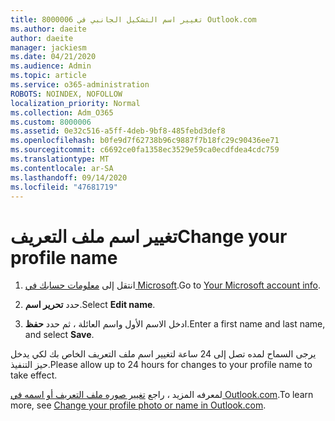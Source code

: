 ```yaml
---
title: 8000006 تغيير اسم التشكيل الجانبي في Outlook.com
ms.author: daeite
author: daeite
manager: jackiesm
ms.date: 04/21/2020
ms.audience: Admin
ms.topic: article
ms.service: o365-administration
ROBOTS: NOINDEX, NOFOLLOW
localization_priority: Normal
ms.collection: Adm_O365
ms.custom: 8000006
ms.assetid: 0e32c516-a5ff-4deb-9bf8-485febd3def8
ms.openlocfilehash: b0fe9d7f62738b96c9887f7b18fc29c90436ee71
ms.sourcegitcommit: c6692ce0fa1358ec3529e59ca0ecdfdea4cdc759
ms.translationtype: MT
ms.contentlocale: ar-SA
ms.lasthandoff: 09/14/2020
ms.locfileid: "47681719"
---
```

# <a name="change-your-profile-name"></a><span data-ttu-id="4df0d-102">تغيير اسم ملف التعريف</span><span class="sxs-lookup"><span data-stu-id="4df0d-102">Change your profile name</span></span>

1. <span data-ttu-id="4df0d-103">انتقل إلى [معلومات حسابك في Microsoft](https://go.microsoft.com/fwlink/p/?linkid=860841).</span><span class="sxs-lookup"><span data-stu-id="4df0d-103">Go to [Your Microsoft account info](https://go.microsoft.com/fwlink/p/?linkid=860841).</span></span>
    
2. <span data-ttu-id="4df0d-104">حدد **تحرير اسم**.</span><span class="sxs-lookup"><span data-stu-id="4df0d-104">Select **Edit name**.</span></span> 
    
3. <span data-ttu-id="4df0d-105">ادخل الاسم الأول واسم العائلة ، ثم حدد **حفظ**.</span><span class="sxs-lookup"><span data-stu-id="4df0d-105">Enter a first name and last name, and select **Save**.</span></span> 
    
<span data-ttu-id="4df0d-106">يرجى السماح لمده تصل إلى 24 ساعة لتغيير اسم ملف التعريف الخاص بك لكي يدخل حيز التنفيذ.</span><span class="sxs-lookup"><span data-stu-id="4df0d-106">Please allow up to 24 hours for changes to your profile name to take effect.</span></span>
  
<span data-ttu-id="4df0d-107">لمعرفه المزيد ، راجع [تغيير صوره ملف التعريف أو اسمه في Outlook.com](https://go.microsoft.com/fwlink/?linkid=873110).</span><span class="sxs-lookup"><span data-stu-id="4df0d-107">To learn more, see [Change your profile photo or name in Outlook.com](https://go.microsoft.com/fwlink/?linkid=873110).</span></span>
  

